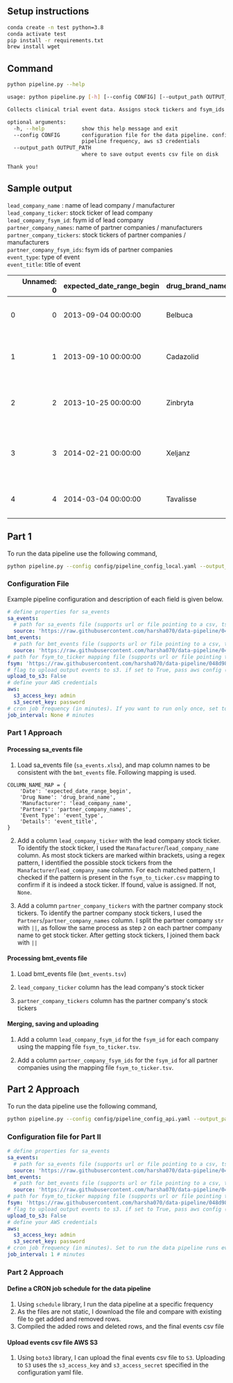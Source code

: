## Setup instructions

```bash
conda create -n test python=3.8 
conda activate test
pip install -r requirements.txt
brew install wget
```

## Command

```bash
python pipeline.py --help

usage: python pipeline.py [-h] [--config CONFIG] [--output_path OUTPUT_PATH]

Collects clinical trial event data. Assigns stock tickers and fsym_ids for a company and its partner companies

optional arguments:
  -h, --help            show this help message and exit
  --config CONFIG       configuration file for the data pipeline. configuration file is used to set sa events file path, bmt events file path, fsym_to_ticker map,
                        pipeline frequency, aws s3 credentials
  --output_path OUTPUT_PATH
                        where to save output events csv file on disk

Thank you!

```

## Sample output

`lead_company_name` : name of lead company / manufacturer  
`lead_company_ticker`: stock ticker of lead company  
`lead_company_fsym_id`: fsym id of lead company  
`partner_company_names`: name of partner companies / manufacturers  
`partner_company_tickers`: stock tickers of partner companies / manufacturers  
`partner_company_fsym_ids`: fsym ids of partner companies  
`event_type`: type of event  
`event_title`: title of event  


|    |   Unnamed: 0 | expected_date_range_begin   | drug_brand_name   | lead_company_name                                                  | partner_company_names                                                              | event_type          | event_title                                                    | lead_company_ticker   | partner_company_tickers   |   event_id |   event_phase |   event_status |   expected_date_range_end |   drug_generic_name |   indication | lead_company_fsym_id   | partner_company_fsym_ids   |
|---:|-------------:|:----------------------------|:------------------|:-------------------------------------------------------------------|:-----------------------------------------------------------------------------------|:--------------------|:---------------------------------------------------------------|:----------------------|:--------------------------|-----------:|--------------:|---------------:|--------------------------:|--------------------:|-------------:|:-----------------------|:---------------------------|
|  0 |            0 | 2013-09-04 00:00:00         | Belbuca           | BioDelivery Sciences International\xa0Collegium Pharmaceutical (COLL) | Purdue Pharma (+PURDUE)                                                            | Phase 3             | Phase 3 results for BEMA Buprenorphine                         | COLL                  | nan                       |        nan |           nan |            nan |                       nan |                 nan |          nan | F443CC-R               | nan                        |
|  1 |            1 | 2013-09-10 00:00:00         | Cadazolid         | Actelion\xa0Johnson & Johnson (JNJ)                                   | Johnson & Johnson (JNJ)                                                            | Phase 3             | Initiate enrollment in Phase 3 study (CDAD) of cadazolid       | JNJ                   | JNJ                       |        nan |           nan |            nan |                       nan |                 nan |          nan | XJMF7H-R               | XJMF7H-R                   |
|  2 |            2 | 2013-10-25 00:00:00         | Zinbryta          | Abbott Labs (ABT)\xa0AbbVie (ABBV)                                    | Biogen (BIIB),\xa0UCB (UCB.BB)                                                        | Phase 3             | Completion of phase 3 DECIDE trial of Zenapax (MS indication)  | ABBV                  | BIIB                      |        nan |           nan |            nan |                       nan |                 nan |          nan | C4HBRT-R               | HF5SX1-R                   |
|  3 |            3 | 2014-02-21 00:00:00         | Xeljanz           | Pfizer (PFE)\xa0Pfizer Ltd (India) (500680.IN)                        | nan                                                                                | Regulatory Decision | PDUFA (est) for Xeljanz sNDA (inhibition of structural damage) | PFE                   | nan                       |        nan |           nan |            nan |                       nan |                 nan |          nan | VK7M4R-R               | nan                        |
|  4 |            4 | 2014-03-04 00:00:00         | Tavalisse         | Rigel Pharmaceuticals (RIGL)                                       | Grifols (GRF.SM),\xa0Inmagene Biopharmaceuticals,\xa0Kissei Pharmaceutical Co. (4547.JP) | Phase 3             | Initiate a Phase 3 trial of FosD in ITP                        | RIGL                  | GRF                       |        nan |           nan |            nan |                       nan |                 nan |          nan | TRCHG2-R               | VDSJFT-R                   |

## Part 1

To run the data pipeline use the following command,

```bash
python pipeline.py --config config/pipeline_config_local.yaml --output_path events.csv
```

### Configuration File

Example pipeline configuration and description of each field is given below.

```YAML
# define properties for sa_events
sa_events:
  # path for sa_events file (supports url or file pointing to a csv, tsv, xlsx)
  source: 'https://raw.githubusercontent.com/harsha070/data-pipeline/048d989b592c374d4b88bb878fac3c08d3b73c64/data/sa_events.xlsx'
bmt_events:
  # path for bmt_events file (supports url or file pointing to a csv, tsv, xlsx)
  source: 'https://raw.githubusercontent.com/harsha070/data-pipeline/048d989b592c374d4b88bb878fac3c08d3b73c64/data/bmt_events.tsv'
# path for fsym_to_ticker mapping file (supports url or file pointing to a csv, tsv, xlsx)
fsym: 'https://raw.githubusercontent.com/harsha070/data-pipeline/048d989b592c374d4b88bb878fac3c08d3b73c64/data/fsym_to_ticker.tsv'
# flag to upload output events to s3. if set to True, pass aws config (s3_access_key and s3_secret_key) below
upload_to_s3: False
# define your AWS credentials
aws:
  s3_access_key: admin
  s3_secret_key: password
# cron job frequency (in minutes). If you want to run only once, set to None.
job_interval: None # minutes
```



### Part 1 Approach

#### Processing sa_events file

1. Load sa_events file (`sa_events.xlsx`), and map column names to be consistent with the `bmt_events` file. Following mapping is used.

```
COLUMN_NAME_MAP = {
    'Date': 'expected_date_range_begin', 
    'Drug Name': 'drug_brand_name',
    'Manufacturer': 'lead_company_name',
    'Partners': 'partner_company_names',
    'Event Type': 'event_type',
    'Details': 'event_title',
}
```

2. Add a column `lead_company_ticker` with the lead company stock ticker. To identify the stock ticker, I used the `Manafacturer`/`lead_company_name` column. As most stock tickers are marked within brackets, using a regex pattern, I identified the possible stock tickers from the `Manafacturer`/`lead_company_name` column. For each matched pattern, I checked if the pattern is present in the `fsym_to_ticker.csv` mapping to confirm if it is indeed a stock ticker. If found, value is assigned. If not, `None`. 

3. Add a column `partner_company_tickers` with the partner company stock tickers. To identify the partner company stock tickers, I used the `Partners`/`partner_company_names` column. I split the partner company `str` with `||`, as follow the same process as step `2` on each partner company name to get stock ticker. After getting stock tickers, I joined them back with `||`

#### Processing bmt_events file

1. Load bmt_events file (`bmt_events.tsv`)

2. `lead_company_ticker` column has the lead company's stock ticker

3. `partner_company_tickers` column has the partner company's stock tickers

#### Merging, saving and uploading

1. Add a column `lead_company_fsym_id` for the `fsym_id` for each company using the mapping file `fsym_to_ticker.tsv`.

2. Add a column `partner_company_fsym_ids` for the `fsym_id` for all partner companies using the mapping file `fsym_to_ticker.tsv`.

## Part 2 Approach

To run the data pipeline use the following command,

```bash
python pipeline.py --config config/pipeline_config_api.yaml --output_path events.csv
```

### Configuration file for Part II

```YAML
# define properties for sa_events
sa_events:
  # path for sa_events file (supports url or file pointing to a csv, tsv, xlsx)
  source: 'https://raw.githubusercontent.com/harsha070/data-pipeline/048d989b592c374d4b88bb878fac3c08d3b73c64/data/sa_events.xlsx'
bmt_events:
  # path for bmt_events file (supports url or file pointing to a csv, tsv, xlsx)
  source: 'https://raw.githubusercontent.com/harsha070/data-pipeline/048d989b592c374d4b88bb878fac3c08d3b73c64/data/bmt_events.tsv'
# path for fsym_to_ticker mapping file (supports url or file pointing to a csv, tsv, xlsx)
fsym: 'https://raw.githubusercontent.com/harsha070/data-pipeline/048d989b592c374d4b88bb878fac3c08d3b73c64/data/fsym_to_ticker.tsv'
# flag to upload output events to s3. if set to True, pass aws config (s3_access_key and s3_secret_key) below
upload_to_s3: False
# define your AWS credentials
aws:
  s3_access_key: admin
  s3_secret_key: password
# cron job frequency (in minutes). Set to run the data pipeline runs every 1 minute.
job_interval: 1 # minutes
```

### Part 2 Approach

#### Define a CRON job schedule for the data pipeline

1. Using `schedule` library, I run the data pipeline at a specific frequency
2. As the files are not static, I download the file and compare with existing file to get added and removed rows.
3. Compiled the added rows and deleted rows, and the final events csv file

#### Upload events csv file AWS S3

1. Using `boto3` library, I can upload the final events csv file to `S3`. Uploading to `S3` uses the `s3_access_key` and `s3_access_secret` specified in the configuration yaml file.
